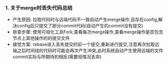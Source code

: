 ### 1. 关于merge时丢失代码总结
* 产生原因: 拉取代码时与远端代码不一致自动产生merge操作,且存在config,解决config后只提交了部分commit代码(自动产生的commit没有提交)
* 排查步骤: 使用可视化工具Fork,查看每次merge操作,查看merge操作是否包含节点上其他操作的的提交文件
* 接觉方案: rebase进入丢失提交的前一个提交,重新进行提交,注意再次拉取远端之后时间线的代码时可能会再次产生冲突,此时系统自动产生使用远端的文件commit实际与所期待的相反(需要视情况丢弃)


